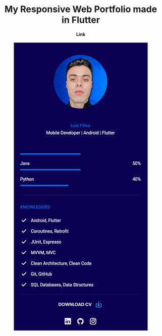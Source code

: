 <div align='center'>
 <h1> My Responsive Web Portfolio made in Flutter </h1>
 <h4 <a href="https://www.luizhbfdev.com/#//">Link</a> </h4>
 <img alt='Preview' src='/assets/images/preview.png'>
</div>

